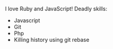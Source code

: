 I love Ruby and JavaScript!
Deadly skills: 
* Javascript
* Git
* Php
* Killing history using git rebase
